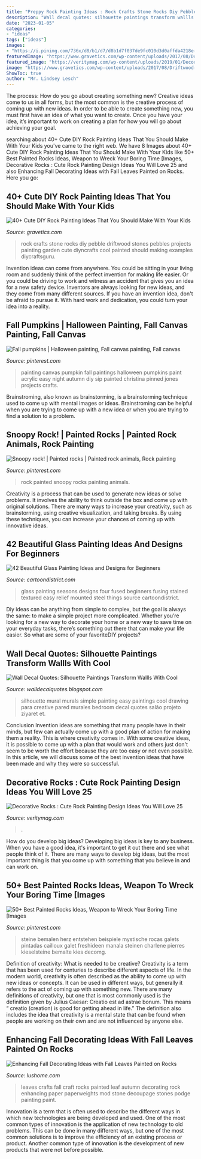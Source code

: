 ```yaml
---
title: "Preppy Rock Painting Ideas : Rock Crafts Stone Rocks Diy Pebble Driftwood Stones Pebbles Projects Painting Garden Cute Diyncrafts Cool Painted Should Making Examples Diycraftsguru"
description: "Wall decal quotes: silhouette paintings transform wallls with cool"
date: "2023-01-05"
categories:
- "ideas"
tags: ["ideas"]
images:
- "https://i.pinimg.com/736x/d8/b1/d7/d8b1d7f037de9fc010d3d0affda4218e--painting-pumpkins-fall-pumpkins.jpg"
featuredImage: "https://www.gravetics.com/wp-content/uploads/2017/08/Driftwood-Stone-Art.jpg"
featured_image: "https://veritymag.com/wp-content/uploads/2019/01/Decorative-Rocks-Cute-Rock-Painting-Design-Ideas-You-Will-Love-25.jpg"
image: "https://www.gravetics.com/wp-content/uploads/2017/08/Driftwood-Stone-Art.jpg"
ShowToc: true
author: "Mr. Lindsey Lesch"
---
```



The process: How do you go about creating something new?
Creative ideas come to us in all forms, but the most common is the creative process of coming up with new ideas. In order to be able to create something new, you must first have an idea of what you want to create. Once you have your idea, it’s important to work on creating a plan for how you will go about achieving your goal.

	

		
searching about 40+ Cute DIY Rock Painting Ideas That You Should Make With Your Kids you've came to the right web. We have 8 Images about 40+ Cute DIY Rock Painting Ideas That You Should Make With Your Kids like 50+ Best Painted Rocks Ideas, Weapon to Wreck Your Boring Time [Images, Decorative Rocks : Cute Rock Painting Design Ideas You Will Love 25 and also Enhancing Fall Decorating Ideas with Fall Leaves Painted on Rocks. Here you go:
		
    
## 40+ Cute DIY Rock Painting Ideas That You Should Make With Your Kids

<img loading=lazy src="https://www.gravetics.com/wp-content/uploads/2017/08/Driftwood-Stone-Art.jpg" onerror="this.onerror=null;this.src='https://tse1.mm.bing.net/th?id=OIP.c4MfVSSFfU_rueacjvwKjAHaKu&amp;pid=15.1';" alt="40+ Cute DIY Rock Painting Ideas That You Should Make With Your Kids">

_Source: gravetics.com_

>rock crafts stone rocks diy pebble driftwood stones pebbles projects painting garden cute diyncrafts cool painted should making examples diycraftsguru. 

	

Invention ideas can come from anywhere. You could be sitting in your living room and suddenly think of the perfect invention for making life easier. Or you could be driving to work and witness an accident that gives you an idea for a new safety device. Inventors are always looking for new ideas, and they come from many different sources. If you have an invention idea, don't be afraid to pursue it. With hard work and dedication, you could turn your idea into a reality.

    
## Fall Pumpkins | Halloween Painting, Fall Canvas Painting, Fall Canvas

<img loading=lazy src="https://i.pinimg.com/736x/d8/b1/d7/d8b1d7f037de9fc010d3d0affda4218e--painting-pumpkins-fall-pumpkins.jpg" onerror="this.onerror=null;this.src='https://tse2.mm.bing.net/th?id=OIP.Eo-yGfhhdQFo9QFzs8lSGwHaJ3&amp;pid=15.1';" alt="Fall pumpkins | Halloween painting, Fall canvas painting, Fall canvas">

_Source: pinterest.com_

>painting canvas pumpkin fall paintings halloween pumpkins paint acrylic easy night autumn diy sip painted christina pinned jones projects crafts. 

	

Brainstroming, also known as brainstorming, is a brainstorming technique used to come up with mental images or ideas. Brainstroming can be helpful when you are trying to come up with a new idea or when you are trying to find a solution to a problem.

    
## Snoopy Rock! | Painted Rocks | Painted Rock Animals, Rock Painting

<img loading=lazy src="https://i.pinimg.com/736x/d2/12/fe/d212fe1137fc73f725ed95f5c8b4f54d.jpg" onerror="this.onerror=null;this.src='https://tse3.mm.bing.net/th?id=OIP.UaBPigcqcAtEtFGiRu_dYAHaNV&amp;pid=15.1';" alt="Snoopy rock! | Painted rocks | Painted rock animals, Rock painting">

_Source: pinterest.com_

>rock painted snoopy rocks painting animals. 

	

Creativity is a process that can be used to generate new ideas or solve problems. It involves the ability to think outside the box and come up with original solutions. There are many ways to increase your creativity, such as brainstorming, using creative visualization, and taking breaks. By using these techniques, you can increase your chances of coming up with innovative ideas.

    
## 42 Beautiful Glass Painting Ideas And Designs For Beginners

<img loading=lazy src="http://www.cartoondistrict.com/wp-content/uploads/2017/07/Glass-Painting-Ideas-and-Designs-for-Beginners3.jpg" onerror="this.onerror=null;this.src='https://tse2.mm.bing.net/th?id=OIP.e7gy4_WrgwROh80_EKYHKQHaLH&amp;pid=15.1';" alt="42 Beautiful Glass Painting Ideas and Designs for Beginners">

_Source: cartoondistrict.com_

>glass painting seasons designs four fused beginners fusing stained textured easy relief mounted steel things source cartoondistrict. 

	

Diy ideas can be anything from simple to complex, but the goal is always the same: to make a simple project more complicated. Whether you’re looking for a new way to decorate your home or a new way to save time on your everyday tasks, there’s something out there that can make your life easier. So what are some of your favoriteDIY projects?

    
## Wall Decal Quotes: Silhouette Paintings Transform Wallls With Cool

<img loading=lazy src="http://4.bp.blogspot.com/-sMeTXE1IfUI/Um-dsw6Aj-I/AAAAAAAAECk/PFuzivWzP4c/s1600/Silhouette-painitning.jpg" onerror="this.onerror=null;this.src='https://tse3.mm.bing.net/th?id=OIP.P8xHR3euS4IaBKuRHfztmQHaFj&amp;pid=15.1';" alt="Wall Decal Quotes: Silhouette Paintings Transform Wallls With Cool">

_Source: walldecalquotes.blogspot.com_

>silhouette mural murals simple painting easy paintings cool drawing para creative pared murales bedroom decal quotes salão projeto ziyaret et. 

	

Conclusion
Invention ideas are something that many people have in their minds, but few can actually come up with a good plan of action for making them a reality. This is where creativity comes in. With some creative ideas, it is possible to come up with a plan that would work and others just don't seem to be worth the effort because they are too easy or not even possible. In this article, we will discuss some of the best invention ideas that have been made and why they were so successful.

    
## Decorative Rocks : Cute Rock Painting Design Ideas You Will Love 25

<img loading=lazy src="https://veritymag.com/wp-content/uploads/2019/01/Decorative-Rocks-Cute-Rock-Painting-Design-Ideas-You-Will-Love-25.jpg" onerror="this.onerror=null;this.src='https://tse4.mm.bing.net/th?id=OIP.lEadJk3o0gt3Ra-2L3yHdAAAAA&amp;pid=15.1';" alt="Decorative Rocks : Cute Rock Painting Design Ideas You Will Love 25">

_Source: veritymag.com_

>. 

	

How do you develop big ideas?
Developing big ideas is key to any business. When you have a good idea, it's important to get it out there and see what people think of it. There are many ways to develop big ideas, but the most important thing is that you come up with something that you believe in and can work on.

    
## 50+ Best Painted Rocks Ideas, Weapon To Wreck Your Boring Time [Images

<img loading=lazy src="https://i.pinimg.com/736x/58/33/64/58336491bbdb99f4d31160993732e2e0.jpg" onerror="this.onerror=null;this.src='https://tse1.mm.bing.net/th?id=OIP.dBS-Epwcg2tbeAvNoWurvgHaL3&amp;pid=15.1';" alt="50+ Best Painted Rocks Ideas, Weapon to Wreck Your Boring Time [Images">

_Source: pinterest.com_

>steine bemalen herz entstehen beispiele mystische rocas galets pintadas cailloux galet freshideen manala steinen charlene pierres kieselsteine bemalte kies decomg. 

	

Definition of creativity: What is needed to be creative?
Creativity is a term that has been used for centuries to describe different aspects of life. In the modern world, creativity is often described as the ability to come up with new ideas or concepts. It can be used in different ways, but generally it refers to the act of coming up with something new. There are many definitions of creativity, but one that is most commonly used is the definition given by Julius Caesar: Creatio est ad astrae bonum. This means “ creatio (creation) is good for getting ahead in life.” The definition also includes the idea that creativity is a mental state that can be found when people are working on their own and are not influenced by anyone else.

    
## Enhancing Fall Decorating Ideas With Fall Leaves Painted On Rocks

<img loading=lazy src="https://www.lushome.com/wp-content/uploads/2012/11/painted-rocks-rockpainting-ideas-fall-leaves-10.jpg" onerror="this.onerror=null;this.src='https://tse1.mm.bing.net/th?id=OIP.0TSNYyxqPnbT5Ktiz8OusAAAAA&amp;pid=15.1';" alt="Enhancing Fall Decorating Ideas with Fall Leaves Painted on Rocks">

_Source: lushome.com_

>leaves crafts fall craft rocks painted leaf autumn decorating rock enhancing paper paperweights mod stone decoupage stones podge painting paint. 

	

Innovation is a term that is often used to describe the different ways in which new technologies are being developed and used. One of the most common types of innovation is the application of new technology to old problems. This can be done in many different ways, but one of the most common solutions is to improve the efficiency of an existing process or product. Another common type of innovation is the development of new products that were not before possible.


